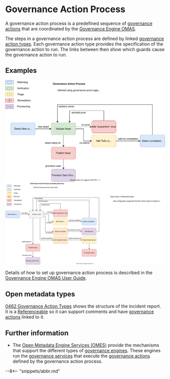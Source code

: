<!-- SPDX-License-Identifier: CC-BY-4.0 -->
<!-- Copyright Contributors to the ODPi Egeria project. -->

# Governance Action Process

A governance action process is a predefined sequence of [governance actions](/concepts/governance-action) that are coordinated by the [Governance Engine OMAS](/services/omas/governance-engine/overview).

The steps in a governance action process are defined by linked [governance action types](/concepts/governance-action-type).  Each governance action type provides the specification of the governance action to run.  The links between then show which guards cause the governance action to run.

## Examples

![Example 1](governance-action-process-example-1.svg)
![Example 2](governance-action-process-example-2.svg)

Details of how to set up governance action process is described in the 
[Governance Engine OMAS User Guide](../services/omas/governance-engine/user).


## Open metadata types

[0462 Governance Action Types](/types/4/0462-Governance-Action-Types)
shows the structure of the incident report.
It is a [Referenceable](/types/0//0010-Base-Model)
so it can support comments and have [governance actions](/concepts/governance-action) linked to it.

## Further information

* The [Open Metadata Engine Services (OMES)](/services/omes) provide the mechanisms
  that support the different types of [governance engines](/concepts/governance-engine).  These engines run the [governance services](/concepts/governance-service) that execute the [governance actions](/concepts/governance-action) defined by the governance action process.
 
 

--8<-- "snippets/abbr.md"